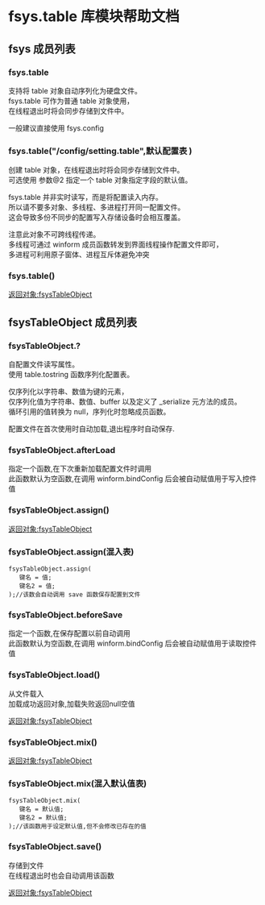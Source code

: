 # fsys.table 库模块帮助文档

<a id="fsys"></a>
## fsys 成员列表


<a id="fsys.table"></a>
### fsys.table 
 支持将 table 对象自动序列化为硬盘文件。  
fsys.table 可作为普通 table 对象使用，  
在线程退出时将会同步存储到文件中。  
  
一般建议直接使用 fsys.config

<a id="fsys.table"></a>
### fsys.table("/config/setting.table",默认配置表 ) 
 创建 table 对象，在线程退出时将会同步存储到文件中。  
可选使用 参数@2 指定一个 table 对象指定字段的默认值。  
  
fsys.table 并非实时读写，而是将配置读入内存。  
所以请不要多对象、多线程、多进程打开同一配置文件。  
这会导致多份不同步的配置写入存储设备时会相互覆盖。  
  
注意此对象不可跨线程传递。  
多线程可通过 winform 成员函数转发到界面线程操作配置文件即可，  
多进程可利用原子窗体、进程互斥体避免冲突

<a id="fsys.table"></a>
### fsys.table() 
 [返回对象:fsysTableObject](https://www.aardio.com/zh-cn/doc/library-reference/fsys/table.html#fsysTableObject)

<a id="fsysTableObject"></a>
## fsysTableObject 成员列表


<a id="fsysTableObject.?"></a>
### fsysTableObject.? 
 自配置文件读写属性。  
使用 table.tostring 函数序列化配置表。  
  
仅序列化以字符串、数值为键的元素，  
仅序列化值为字符串、数值、buffer 以及定义了 _serialize 元方法的成员。  
循环引用的值转换为 null，序列化时忽略成员函数。  
  
配置文件在首次使用时自动加载,退出程序时自动保存.

<a id="fsysTableObject.afterLoad"></a>
### fsysTableObject.afterLoad 
 指定一个函数,在下次重新加载配置文件时调用  
此函数默认为空函数,在调用 winform.bindConfig 后会被自动赋值用于写入控件值

<a id="fsysTableObject.assign"></a>
### fsysTableObject.assign() 
 [返回对象:fsysTableObject](https://www.aardio.com/zh-cn/doc/library-reference/fsys/table.html#fsysTableObject)

<a id="fsysTableObject.assign"></a>
### fsysTableObject.assign(混入表) 
 

```aardio
fsysTableObject.assign(  
   键名 = 值;  
   键名2 = 值;  
);//该数会自动调用 save 函数保存配置到文件
```



<a id="fsysTableObject.beforeSave"></a>
### fsysTableObject.beforeSave 
 指定一个函数,在保存配置以前自动调用  
此函数默认为空函数,在调用 winform.bindConfig 后会被自动赋值用于读取控件值

<a id="fsysTableObject.load"></a>
### fsysTableObject.load() 
 从文件载入  
加载成功返回对象,加载失败返回null空值  
  
[返回对象:fsysTableObject](https://www.aardio.com/zh-cn/doc/library-reference/fsys/table.html#fsysTableObject)

<a id="fsysTableObject.mix"></a>
### fsysTableObject.mix() 
 [返回对象:fsysTableObject](https://www.aardio.com/zh-cn/doc/library-reference/fsys/table.html#fsysTableObject)

<a id="fsysTableObject.mix"></a>
### fsysTableObject.mix(混入默认值表) 
 

```aardio
fsysTableObject.mix(  
   键名 = 默认值;  
   键名2 = 默认值;  
);//该函数用于设定默认值,但不会修改已存在的值
```



<a id="fsysTableObject.save"></a>
### fsysTableObject.save() 
 存储到文件  
在线程退出时也会自动调用该函数  
  
[返回对象:fsysTableObject](https://www.aardio.com/zh-cn/doc/library-reference/fsys/table.html#fsysTableObject)
